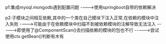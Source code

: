 p1:集成mysql.mongodb遇到配置问题
    ---->使用springboot自带的依赖解决

p2:子模块之间相互依赖,其中的一个类在自己模块下注入正常,在依赖的模块中注入失败
    ---->可能由于在依赖模块中扫描不到被依赖模块的注解导致无法注入
        ----->即使用了@ComponentScan()去扫描依赖的模块的包也不行
            ----->尝试使用ctx.getBean()判断有木有
